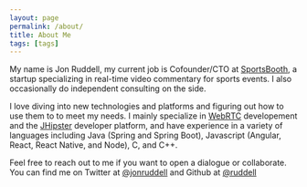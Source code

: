 ```yaml
---
layout: page
permalink: /about/
title: About Me
tags: [tags]
---
```



My name is Jon Ruddell, my current job is Cofounder/CTO at [SportsBooth][], a startup specializing in real-time video commentary for sports events.  I also occasionally do independent consulting on the side.

I love diving into new technologies and platforms and figuring out how to use them to to meet my needs.  I mainly specialize in [WebRTC][] developement and the [JHipster][] developer platform, and have experience in a variety of languages including Java (Spring and Spring Boot), Javascript (Angular, React, React Native, and Node), C, and C++.

Feel free to reach out to me if you want to open a dialogue or collaborate.  You can find me on Twitter at [@jonruddell][] and Github at [@ruddell][]

[SportsBooth]: https://sportsbooth.tv
[WebRTC]: https://webrtc.org
[JHipster]: https://jhipster.tech
[@jonruddell]: https://twitter.com/jonruddell
[@ruddell]: https://github.com/ruddell